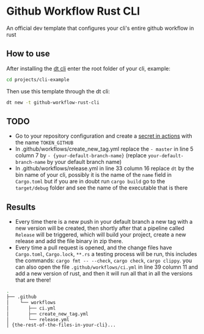 # Github Workflow Rust CLI

An official dev template that configures your cli's entire github workflow in rust

## How to use

After installing the [dt cli](https://dtemplate.org/docs/cli/install) enter the root folder of your cli, example:

```sh
cd projects/cli-example
```

Then use this template through the dt cli:

```sh
dt new -t github-workflow-rust-cli
```

## TODO

- Go to your repository configuration and create a [secret in actions](https://docs.github.com/en/actions/security-guides/encrypted-secrets) with the name `TOKEN_GITHUB`
- In .github/workflows/create_new_tag.yml replace the `- master` in line 5 column 7 by `- {your-default-branch-name}` (replace `your-default-branch-name` by your default branch name)
- In .github/workflows/release.yml in line 33 column 16 replace `dt` by the bin name of your cli, possibly it is the name of the `name` field in `Cargo.toml` but if you are in doubt run `cargo build` go to the `target/debug` folder and see the name of the executable that is there

## Results

- Every time there is a new push in your default branch a new tag with a new version will be created, then shortly after that a pipeline called `Release` will be triggered, which will build your project, create a new release and add the file binary in zip there.
- Every time a pull request is opened, and the change files have `Cargo.toml`, `Cargo.lock`, `**.rs` a testing process will be run, this includes the commands: `cargo fmt -- --check`, `cargo check`, `cargo clippy`. you can also open the file `.github/workflows/ci.yml` in line 39 column 11 and add a new version of rust, and then it will run all that in all the versions that are there!

```sh
.
├── .github
│    └── workflows
│       ├── ci.yml
│       ├── create_new_tag.yml
│       └── release.yml
│ {the-rest-of-the-files-in-your-cli}...
```
